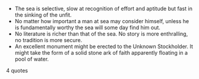  - The sea is selective, slow at recognition of effort and aptitude but fast in the sinking of the unfit.
 - No matter how important a man at sea may consider himself, unless he is fundamentally worthy the sea will some day find him out.
 - No literature is richer than that of the sea. No story is more enthralling, no tradition is more secure.
 - An excellent monument might be erected to the Unknown Stockholder. It might take the form of a solid stone ark of faith apparently floating in a pool of water.

4 quotes